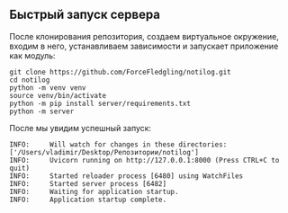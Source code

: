## Быстрый запуск сервера

После клонирования репозитория, создаем виртуальное окружение, входим в него, устанавливаем зависимости и запускает приложение как модуль:

```
git clone https://github.com/ForceFledgling/notilog.git
cd notilog
python -m venv venv
source venv/bin/activate
python -m pip install server/requirements.txt
python -m server
```

После мы увидим успешный запуск:

```
INFO:     Will watch for changes in these directories: ['/Users/vladimir/Desktop/Репозитории/notilog']
INFO:     Uvicorn running on http://127.0.0.1:8000 (Press CTRL+C to quit)
INFO:     Started reloader process [6480] using WatchFiles
INFO:     Started server process [6482]
INFO:     Waiting for application startup.
INFO:     Application startup complete.
```